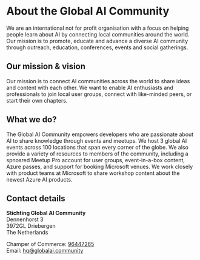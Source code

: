 # About the Global AI Community

We are an international not for profit organisation with a focus on helping people learn about AI by connecting local communities around the world. 
Our mission is to promote, educate and advance a diverse AI community through outreach, education, conferences, events and social gatherings.

## Our mission & vision
Our mission is to connect AI communities across the world to share ideas and content with each other. We want to enable AI enthusiasts and professionals to join local user groups, connect with like-minded peers, or start their own chapters.

## What we do?
The Global AI Community empowers developers who are passionate about AI to share knowledge through events and meetups. We host 3 global AI events across 100 locations that span every corner of the globe. We also provide a variety of resources to members of the community, including a spnosred Meetup Pro account for user groups, event-in-a-box content, Azure passes, and support for booking Microsoft venues. We work closely with product teams at Microsoft to share workshop content about the newest Azure AI products.

## Contact details

**Stichting Global AI Community**    
Dennenhorst 3    
3972GL Driebergen   
The Netherlands    
    
Champer of Commerce: [96447265](https://www.kvk.nl/bestellen/#/96447265)     
Email: hq@globalai.community
